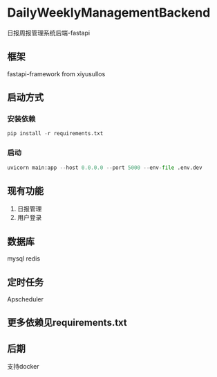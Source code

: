 # DailyWeeklyManagementBackend
日报周报管理系统后端-fastapi

## 框架
fastapi-framework from xiyusullos

## 启动方式
### 安装依赖
```python
pip install -r requirements.txt
```
### 启动
```python
uvicorn main:app --host 0.0.0.0 --port 5000 --env-file .env.dev
```

## 现有功能
1. 日报管理
2. 用户登录

## 数据库
mysql
redis

## 定时任务
Apscheduler

## 更多依赖见requirements.txt

## 后期
支持docker
